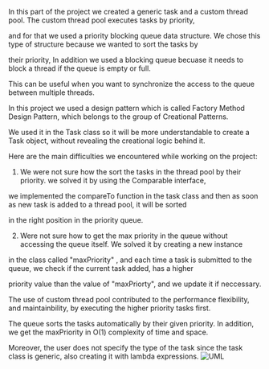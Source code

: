 In this part of the project we created a generic task and a custom thread pool. The custom thread pool executes tasks by priority,

and for that we used a priority blocking queue data structure. We chose this type of structure because we wanted to sort the tasks by

their priority, In addition we used a blocking queue becuase it needs to block a thread if the queue is empty or full.

This can be useful when you want to synchronize the access to the queue between multiple threads.


In this project we used a design pattern which is called Factory Method Design Pattern, which belongs to the group of Creational Patterns.

We used it in the Task class so it will be more understandable to create a Task object, without revealing the creational logic behind it.

Here are the main difficulties we encountered while working on the project:

1. We were not sure how the sort the tasks in the thread pool by their priority. we solved it by using the Comparable interface,

we implemented the compareTo function in the task class and then as soon as new task is added to a thread pool, it will be sorted

in the right position in the priority queue.

2. Were not sure how to get the max priority in the queue without accessing the queue itself. We solved it by creating a new instance 

in the class called "maxPriority" , and each time a task is submitted to the queue, we check if the current task added, has a higher 

priority value than the value of "maxPriorty", and we update it if neccessary.


The use of custom thread pool contributed to the performance flexibility, and maintainbility, by executing the higher priority tasks first.

The queue sorts the tasks automatically by their given priority. In addition, we get the maxPriority in O(1) complexity of time and space.

Moreover, the user does not specify the type of the task since the task class is generic, also creating it with lambda expressions.
![UML](https://user-images.githubusercontent.com/85311237/210644858-705303f8-e217-4056-bef8-e677a90064e4.png)

